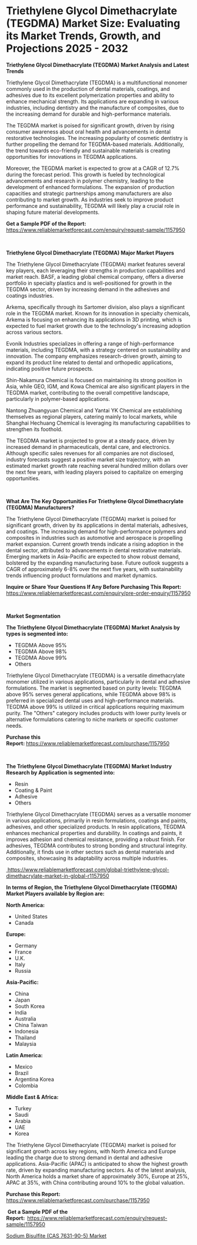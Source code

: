 <p><h1>Triethylene Glycol Dimethacrylate (TEGDMA) Market Size: Evaluating its Market Trends, Growth, and Projections 2025 - 2032</h1></p><p><strong>Triethylene Glycol Dimethacrylate (TEGDMA) Market Analysis and Latest Trends</strong></p>
<p><p>Triethylene Glycol Dimethacrylate (TEGDMA) is a multifunctional monomer commonly used in the production of dental materials, coatings, and adhesives due to its excellent polymerization properties and ability to enhance mechanical strength. Its applications are expanding in various industries, including dentistry and the manufacture of composites, due to the increasing demand for durable and high-performance materials.</p><p>The TEGDMA market is poised for significant growth, driven by rising consumer awareness about oral health and advancements in dental restorative technologies. The increasing popularity of cosmetic dentistry is further propelling the demand for TEGDMA-based materials. Additionally, the trend towards eco-friendly and sustainable materials is creating opportunities for innovations in TEGDMA applications.</p><p>Moreover, the TEGDMA market is expected to grow at a CAGR of 12.7% during the forecast period. This growth is fueled by technological advancements and research in polymer chemistry, leading to the development of enhanced formulations. The expansion of production capacities and strategic partnerships among manufacturers are also contributing to market growth. As industries seek to improve product performance and sustainability, TEGDMA will likely play a crucial role in shaping future material developments.</p></p>
<p><strong>Get a Sample PDF of the Report:&nbsp;</strong> <a href="https://www.reliablemarketforecast.com/enquiry/request-sample/1157950?utm_campaign=1890&utm_medium=2&utm_source=Github&utm_content=ia&utm_term=01022025&utm_id=triethylene-glycol-dimethacrylate-tegdma">https://www.reliablemarketforecast.com/enquiry/request-sample/1157950</a></p>
<p>&nbsp;</p>
<p><strong>Triethylene Glycol Dimethacrylate (TEGDMA) Major Market Players</strong></p>
<p><p>The Triethylene Glycol Dimethacrylate (TEGDMA) market features several key players, each leveraging their strengths in production capabilities and market reach. BASF, a leading global chemical company, offers a diverse portfolio in specialty plastics and is well-positioned for growth in the TEGDMA sector, driven by increasing demand in the adhesives and coatings industries.</p><p>Arkema, specifically through its Sartomer division, also plays a significant role in the TEGDMA market. Known for its innovation in specialty chemicals, Arkema is focusing on enhancing its applications in 3D printing, which is expected to fuel market growth due to the technology's increasing adoption across various sectors.</p><p>Evonik Industries specializes in offering a range of high-performance materials, including TEGDMA, with a strategy centered on sustainability and innovation. The company emphasizes research-driven growth, aiming to expand its product line related to dental and orthopedic applications, indicating positive future prospects.</p><p>Shin-Nakamura Chemical is focused on maintaining its strong position in Asia, while GEO, IGM, and Kowa Chemical are also significant players in the TEGDMA market, contributing to the overall competitive landscape, particularly in polymer-based applications.</p><p>Nantong Zhuangyuan Chemical and Yantai YK Chemical are establishing themselves as regional players, catering mainly to local markets, while Shanghai Hechuang Chemical is leveraging its manufacturing capabilities to strengthen its foothold.</p><p>The TEGDMA market is projected to grow at a steady pace, driven by increased demand in pharmaceuticals, dental care, and electronics. Although specific sales revenues for all companies are not disclosed, industry forecasts suggest a positive market size trajectory, with an estimated market growth rate reaching several hundred million dollars over the next few years, with leading players poised to capitalize on emerging opportunities.</p></p>
<p>&nbsp;</p>
<p><strong>What Are The Key Opportunities For Triethylene Glycol Dimethacrylate (TEGDMA) Manufacturers?</strong></p>
<p><p>The Triethylene Glycol Dimethacrylate (TEGDMA) market is poised for significant growth, driven by its applications in dental materials, adhesives, and coatings. The increasing demand for high-performance polymers and composites in industries such as automotive and aerospace is propelling market expansion. Current growth trends indicate a rising adoption in the dental sector, attributed to advancements in dental restorative materials. Emerging markets in Asia-Pacific are expected to show robust demand, bolstered by the expanding manufacturing base. Future outlook suggests a CAGR of approximately 6-8% over the next five years, with sustainability trends influencing product formulations and market dynamics.</p></p>
<p><strong>Inquire or Share Your Questions If Any Before Purchasing This Report:</strong> <a href="https://www.reliablemarketforecast.com/enquiry/pre-order-enquiry/1157950?utm_campaign=1890&utm_medium=2&utm_source=Github&utm_content=ia&utm_term=01022025&utm_id=triethylene-glycol-dimethacrylate-tegdma">https://www.reliablemarketforecast.com/enquiry/pre-order-enquiry/1157950</a></p>
<p>&nbsp;</p>
<p><strong>Market Segmentation</strong></p>
<p><strong>The Triethylene Glycol Dimethacrylate (TEGDMA) Market Analysis by types is segmented into:</strong></p>
<p><ul><li>TEGDMA Above 95%</li><li>TEGDMA Above 98%</li><li>TEGDMA Above 99%</li><li>Others</li></ul></p>
<p><p>Triethylene Glycol Dimethacrylate (TEGDMA) is a versatile dimethacrylate monomer utilized in various applications, particularly in dental and adhesive formulations. The market is segmented based on purity levels: TEGDMA above 95% serves general applications, while TEGDMA above 98% is preferred in specialized dental uses and high-performance materials. TEGDMA above 99% is utilized in critical applications requiring maximum purity. The "Others" category includes products with lower purity levels or alternative formulations catering to niche markets or specific customer needs.</p></p>
<p><strong>Purchase this Report:&nbsp;</strong><a href="https://www.reliablemarketforecast.com/purchase/1157950?utm_campaign=1890&utm_medium=2&utm_source=Github&utm_content=ia&utm_term=01022025&utm_id=triethylene-glycol-dimethacrylate-tegdma">https://www.reliablemarketforecast.com/purchase/1157950</a></p>
<p>&nbsp;</p>
<p><strong>The Triethylene Glycol Dimethacrylate (TEGDMA) Market Industry Research by Application is segmented into:</strong></p>
<p><ul><li>Resin</li><li>Coating & Paint</li><li>Adhesive</li><li>Others</li></ul></p>
<p><p>Triethylene Glycol Dimethacrylate (TEGDMA) serves as a versatile monomer in various applications, primarily in resin formulations, coatings and paints, adhesives, and other specialized products. In resin applications, TEGDMA enhances mechanical properties and durability. In coatings and paints, it improves adhesion and chemical resistance, providing a robust finish. For adhesives, TEGDMA contributes to strong bonding and structural integrity. Additionally, it finds use in other sectors such as dental materials and composites, showcasing its adaptability across multiple industries.</p></p>
<p><a href="https://www.reliablemarketforecast.com/global-triethylene-glycol-dimethacrylate-market-in-global-r1157950?utm_campaign=1890&utm_medium=2&utm_source=Github&utm_content=ia&utm_term=01022025&utm_id=triethylene-glycol-dimethacrylate-tegdma">&nbsp;https://www.reliablemarketforecast.com/global-triethylene-glycol-dimethacrylate-market-in-global-r1157950</a></p>
<p><strong>In terms of Region, the Triethylene Glycol Dimethacrylate (TEGDMA) Market Players available by Region are:</strong></p>
<p>
    <p> <strong> North America: </strong>
        <ul>
            <li>United States</li>
            <li>Canada</li>
        </ul>
        </p> 
    <p> <strong> Europe: </strong>
        <ul>
            <li>Germany</li>
            <li>France</li>
            <li>U.K.</li>
            <li>Italy</li>
            <li>Russia</li>
        </ul>
        </p> 
    <p> <strong> Asia-Pacific: </strong>
        <ul>
            <li>China</li>
            <li>Japan</li>
            <li>South Korea</li>
            <li>India</li>
            <li>Australia</li>
            <li>China Taiwan</li>
            <li>Indonesia</li>
            <li>Thailand</li>
            <li>Malaysia</li>
        </ul>
        </p> 
    <p> <strong> Latin America: </strong>
        <ul>
            <li>Mexico</li>
            <li>Brazil</li>
            <li>Argentina Korea</li>
            <li>Colombia</li>
        </ul>
        </p> 
    <p> <strong> Middle East & Africa: </strong>
        <ul>
            <li>Turkey</li>
            <li>Saudi</li>
            <li>Arabia</li>
            <li>UAE</li>
            <li>Korea</li>
        </ul>
    </p>
    </p>
<p><p>The Triethylene Glycol Dimethacrylate (TEGDMA) market is poised for significant growth across key regions, with North America and Europe leading the charge due to strong demand in dental and adhesive applications. Asia-Pacific (APAC) is anticipated to show the highest growth rate, driven by expanding manufacturing sectors. As of the latest analysis, North America holds a market share of approximately 30%, Europe at 25%, APAC at 35%, with China contributing around 10% to the global valuation.</p></p>
<p><strong>Purchase this Report: </strong><a href="https://www.reliablemarketforecast.com/purchase/1157950?utm_campaign=1890&utm_medium=2&utm_source=Github&utm_content=ia&utm_term=01022025&utm_id=triethylene-glycol-dimethacrylate-tegdma">https://www.reliablemarketforecast.com/purchase/1157950</a></p>
<p>&nbsp;<strong>Get a Sample PDF of the Report:&nbsp;&nbsp;</strong><a href="https://www.reliablemarketforecast.com/enquiry/request-sample/1157950?utm_campaign=1890&utm_medium=2&utm_source=Github&utm_content=ia&utm_term=01022025&utm_id=triethylene-glycol-dimethacrylate-tegdma">https://www.reliablemarketforecast.com/enquiry/request-sample/1157950</a></p>
<p><strong></strong></p>
<p><p><a href="https://github.com/lylyparadise/Market-Research-Report-List-5/blob/main/sodium-bisulfite-cas-7631-90-5-market.md?utm_campaign=1890&utm_medium=2&utm_source=Github&utm_content=ia&utm_term=01022025&utm_id=triethylene-glycol-dimethacrylate-tegdma">Sodium Bisulfite (CAS 7631-90-5) Market</a></p></p>